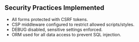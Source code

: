 ## Security Practices Implemented

- All forms protected with CSRF tokens.
- CSP middleware configured to restrict allowed scripts/styles.
- DEBUG disabled, sensitive settings enforced.
- ORM used for all data access to prevent SQL injection.
